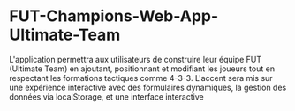 # FUT-Champions-Web-App-Ultimate-Team

L'application permettra aux utilisateurs de construire leur équipe FUT (Ultimate Team) en ajoutant, positionnant et modifiant les joueurs tout en respectant les formations tactiques comme 4-3-3. L'accent sera mis sur une expérience interactive avec des formulaires dynamiques, la gestion des données via localStorage, et une interface interactive